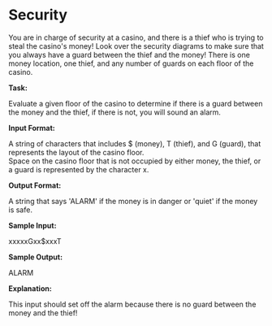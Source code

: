
# Security

You are in charge of security at a casino, and there is a thief who is trying to steal the casino's money!  Look over the security diagrams to make sure that you always have a guard between the thief and the money! 
There is one money location, one thief, and any number of guards on each floor of the casino. 

**Task:**

Evaluate a given floor of the casino to determine if there is a guard between the money and the thief, if there is not, you will sound an alarm. 

**Input Format:**

A string of characters that includes $ (money), T (thief), and G (guard), that represents the layout of the casino floor.   
Space on the casino floor that is not occupied by either money, the thief, or a guard is represented by the character x. 

**Output Format:**

A string that says 'ALARM' if the money is in danger or 'quiet' if the money is safe. 

**Sample Input:**

xxxxxGxx$xxxT 

**Sample Output:**

ALARM

**Explanation:**
  
This input should set off the alarm because there is no guard between the money and the thief!